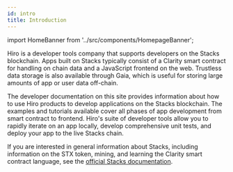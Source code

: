 ```yaml
---
id: intro
title: Introduction
---
```

import HomeBanner from '../src/components/HomepageBanner';

<HomeBanner/>
Hiro is a developer tools company that supports developers on the Stacks blockchain. Apps built on Stacks typically consist of a Clarity smart contract for handling on chain data and a JavaScript frontend on the web. Trustless data storage is also available through Gaia, which is useful for storing large amounts of app or user data off-chain.

The developer documentation on this site provides information about how to use Hiro products to develop applications on the Stacks blockchain. The examples and tutorials available cover all phases of app development from smart contract to frontend. Hiro's suite of developer tools allow you to rapidly iterate on an app locally, develop comprehensive unit tests, and deploy your app to the live Stacks chain.

If you are interested in general information about Stacks, including information on the STX token, mining, and learning the Clarity smart contract language, see the [official Stacks documentation](https://docs.stacks.co/).
